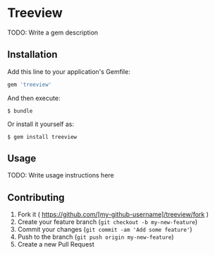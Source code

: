 # Treeview

TODO: Write a gem description

## Installation

Add this line to your application's Gemfile:

```ruby
gem 'treeview'
```

And then execute:

    $ bundle

Or install it yourself as:

    $ gem install treeview

## Usage

TODO: Write usage instructions here

## Contributing

1. Fork it ( https://github.com/[my-github-username]/treeview/fork )
2. Create your feature branch (`git checkout -b my-new-feature`)
3. Commit your changes (`git commit -am 'Add some feature'`)
4. Push to the branch (`git push origin my-new-feature`)
5. Create a new Pull Request
